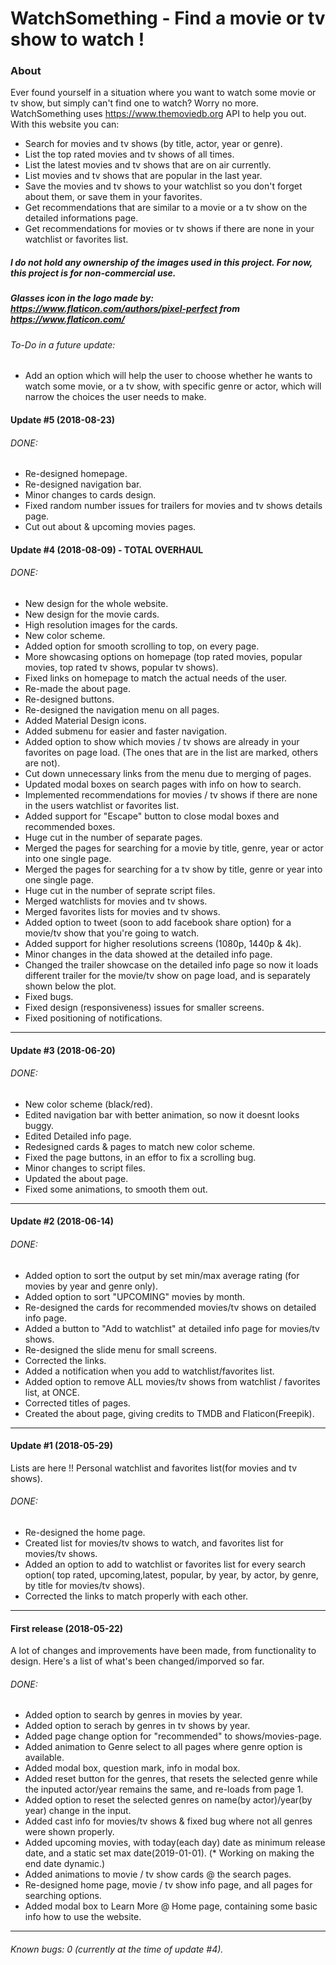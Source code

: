 # WatchSomething - Find a movie or tv show to watch !

### About
Ever found yourself in a situation where you want to watch some movie or tv show, but simply can't find one to watch? Worry no more. WatchSomething uses https://www.themoviedb.org API to help you out. With this website you can:
* Search for movies and tv shows (by title, actor, year or genre).
* List the top rated movies and tv shows of all times.
* List the latest movies and tv shows that are on air currently.
* List movies and tv shows that are popular in the last year.
* Save the movies and tv shows to your watchlist so you don't forget about them, or save them in your favorites.
* Get recommendations that are similar to a movie or a tv show on the detailed informations page.
* Get recommendations for movies or tv shows if there are none in your watchlist or favorites list.

##### I do not hold any ownership of the images used in this project. For now, this project is for non-commercial use.

##### Glasses icon in the logo made by: https://www.flaticon.com/authors/pixel-perfect from https://www.flaticon.com/

###### To-Do in a future update:
* Add an option which will help the user to choose whether he wants to watch some movie, or a tv show, with specific genre or actor, which will narrow the choices the user needs to make.

#### Update #5 (2018-08-23)
###### DONE:
* Re-designed homepage.
* Re-designed navigation bar.
* Minor changes to cards design.
* Fixed random number issues for trailers for movies and tv shows details page.
* Cut out about & upcoming movies pages.

#### Update #4 (2018-08-09) - TOTAL OVERHAUL
###### DONE:
* New design for the whole website.
* New design for the movie cards.
* High resolution images for the cards.
* New color scheme.
* Added option for smooth scrolling to top, on every page.
* More showcasing options on homepage (top rated movies, popular movies, top rated tv shows, popular tv shows).
* Fixed links on homepage to match the actual needs of the user.
* Re-made the about page.
* Re-designed buttons.
* Re-designed the navigation menu on all pages.
* Added Material Design icons.
* Added submenu for easier and faster navigation.
* Added option to show which movies / tv shows are already in your favorites on page load. (The ones that are in the list are marked, others are not).
* Cut down unnecessary links from the menu due to merging of pages.
* Updated modal boxes on search pages with info on how to search.
* Implemented recommendations for movies / tv shows if there are none in the users watchlist or favorites list.
* Added support for "Escape" button to close modal boxes and recommended boxes.
* Huge cut in the number of separate pages.
* Merged the pages for searching for a movie by title, genre, year or actor into one single page.
* Merged the pages for searching for a tv show by title, genre or year into one single page.
* Huge cut in the number of seprate script files.
* Merged watchlists for movies and tv shows.
* Merged favorites lists for movies and tv shows.
* Added option to tweet (soon to add facebook share option) for a movie/tv show that you're going to watch.
* Added support for higher resolutions screens (1080p, 1440p & 4k).
* Minor changes in the data showed at the detailed info page.
* Changed the trailer showcase on the detailed info page so now it loads different trailer for the movie/tv show on page load, and is separately shown below the plot.
* Fixed bugs.
* Fixed design (responsiveness) issues for smaller screens.
* Fixed positioning of notifications.
---------------------------------------
#### Update #3 (2018-06-20)
###### DONE:
* New color scheme (black/red).
* Edited navigation bar with better animation, so now it doesnt looks buggy.
* Edited Detailed info page.
* Redesigned cards & pages to match new color scheme.
* Fixed the page buttons, in an effor to fix a scrolling bug.
* Minor changes to script files.
* Updated the about page.
* Fixed some animations, to smooth them out.
---------------------------------------
#### Update #2 (2018-06-14)
###### DONE:
* Added option to sort the output by set min/max average rating (for movies by year and genre only).
* Added option to sort "UPCOMING" movies by month.
* Re-designed the cards for recommended movies/tv shows on detailed info page.
* Added a button to "Add to watchlist" at detailed info page for movies/tv shows.
* Re-designed the slide menu for small screens.
* Corrected the links.
* Added a notification when you add to watchlist/favorites list.
* Added option to remove ALL movies/tv shows from watchlist / favorites list, at ONCE.
* Corrected titles of pages.
* Created the about page, giving credits to TMDB and Flaticon(Freepik).
---------------------------------------
#### Update #1 (2018-05-29)
Lists are here !! Personal watchlist and favorites list(for movies and tv shows).
###### DONE:
* Re-designed the home page.
* Created list for movies/tv shows to watch, and favorites list for movies/tv shows.
* Added an option to add to watchlist or favorites list for every search option( top rated, upcoming,latest, popular, by year, by actor, by genre, by title for movies/tv shows).
* Corrected the links to match properly with each other.
---------------------------------------
#### First release (2018-05-22)
A lot of changes and improvements have been made, from functionality to design. Here's a list of what's been changed/imporved so far.
###### DONE:
* Added option to search by genres in movies by year.
* Added option to serach by genres in tv shows by year.
* Added page change option for "recommended" to shows/movies-page.
* Added animation to Genre select to all pages where genre option is available.
* Added modal box, question mark, info in modal box.
* Added reset button for the genres, that resets the selected genre while the inputed actor/year remains the same, and re-loads from page 1.
* Added option to reset the selected genres on name(by actor)/year(by year) change in the input.
* Added cast info for movies/tv shows & fixed bug where not all genres were shown properly.
* Added upcoming movies, with today(each day) date as minimum release date, and a static set max date(2019-01-01). (* Working on making the end date dynamic.)
* Added animations to movie / tv show cards @ the search pages.
* Re-designed home page, movie / tv show info page, and all pages for searching options.
* Added modal box to Learn More @  Home page, containing some basic info how to use the website.
---------------------------------------
###### Known bugs: 0 (currently at the time of update #4).
